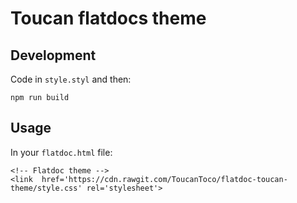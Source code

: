 # Toucan flatdocs theme

## Development
Code in `style.styl` and then:

    npm run build

## Usage
In your `flatdoc.html` file:

    <!-- Flatdoc theme -->
    <link  href='https://cdn.rawgit.com/ToucanToco/flatdoc-toucan-theme/style.css' rel='stylesheet'>
